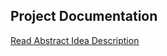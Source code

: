 ## Project Documentation

[Read Abstract Idea Description](https://docs.google.com/document/d/1mJU6oIjQp76e5YASu76I5sUuvUzleDVImQyahSMZous/edit#heading=h.53lskxbzvmlp)
